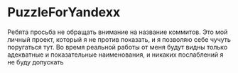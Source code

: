 # PuzzleForYandexx
Ребята просьба не обращать внимание на название коммитов. Это мой личный проект, который я не против показать, и я позволяю себе чучуть поругаться тут.
Во время реальной работы от меня будут видны только адекватные и показательные наименования, и никаких послаблений я не буду допускать
